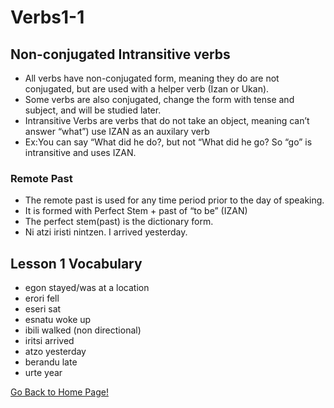 # Verbs1-1

## Non-conjugated Intransitive verbs
* All verbs have non-conjugated form, meaning they do are not conjugated, but are used with a helper verb (Izan or Ukan).
* Some verbs are also conjugated, change the form with tense and subject, and will be studied later.
* Intransitive Verbs are verbs that do not take an object, meaning can’t answer “what”) use IZAN as an auxilary verb
* Ex:You can say “What did he do?, but not “What did he go? So “go” is intransitive and uses IZAN.

### Remote Past
* The remote past is used for any time period prior to the day of speaking.
* It is formed with Perfect Stem + past of “to be” (IZAN)
* The perfect stem(past) is the dictionary form.
* Ni atzi iristi nintzen.  I arrived yesterday.

## Lesson 1 Vocabulary
* egon stayed/was at a location
* erori fell
* eseri sat
* esnatu woke up
* ibili walked (non directional)
* iritsi arrived
* atzo yesterday
* berandu late
* urte year

[ Go Back to Home Page!](..)
